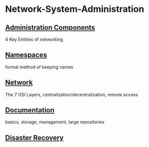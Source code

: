 # Network-System-Administration
## [Administration Components](AC.md)
4 Key Entities of networking

## [Namespaces](N.md)
formal method of keeping names

## [Network](n.md)
The 7 OSI Layers, centralization/decentralization, remote access

## [Documentation](D.md)
basics, storage, management, large repositories

## [Disaster Recovery](DR.md)
